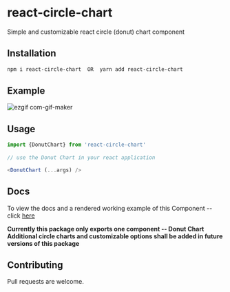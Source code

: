 # react-circle-chart

Simple and customizable react circle (donut) chart component 



## Installation


```bash
npm i react-circle-chart  OR  yarn add react-circle-chart
```

## Example

![ezgif com-gif-maker](https://user-images.githubusercontent.com/74679468/154914903-a1303aef-0b15-4f15-b850-90ce43781c54.gif)

## Usage

```typescript
import {DonutChart} from 'react-circle-chart'
 
// use the Donut Chart in your react application

<DonutChart (...args) />

```

## Docs
To view the docs and a rendered working example of this Component -- click [here](https://blakesenn.github.io/react-circle-chart)


**Currently this package only exports one component -- Donut Chart**  
**Additional circle charts and customizable options shall be added in future versions of this package** 

## Contributing
Pull requests are welcome.
